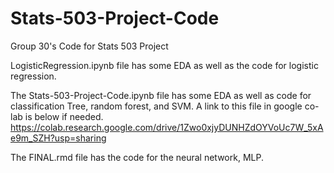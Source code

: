 # Stats-503-Project-Code
Group 30's Code for Stats 503 Project


LogisticRegression.ipynb file has some EDA as well as the code for logistic regression.

The Stats-503-Project-Code.ipynb file has some EDA as well as code for classification Tree, random forest, and SVM. A link to this file in google co-lab is below if needed.
https://colab.research.google.com/drive/1Zwo0xjyDUNHZdOYVoUc7W_5xAe9m_SZH?usp=sharing

The FINAL.rmd file has the code for the neural network, MLP.
